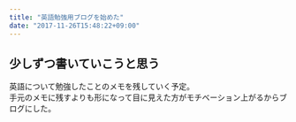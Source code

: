 ```yaml
---
title: "英語勉強用ブログを始めた"
date: "2017-11-26T15:48:22+09:00"
---
```


## 少しずつ書いていこうと思う

英語について勉強したことのメモを残していく予定。  
手元のメモに残すよりも形になって目に見えた方がモチベーション上がるからブログにした。
